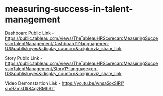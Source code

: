 # measuring-success-in-talent-management

Dashboard Public Link - https://public.tableau.com/views/TheTableauHRScorecardMeasuringSuccessinTalentManagement/Dashboard1?:language=en-US&publish=yes&:display_count=n&:origin=viz_share_link

Story Public Link - https://public.tableau.com/views/TheTableauHRScorecardMeasuringSuccessinTalentManagement/Story1?:language=en-US&publish=yes&:display_count=n&:origin=viz_share_link

Video Demonstartion Link - https://youtu.be/wnsaSoxSIRI?si=9ZmkDR84gzBMhSzt
